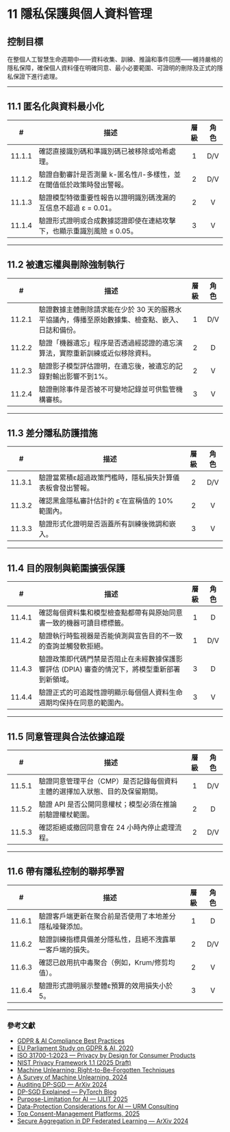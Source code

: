# 11 隱私保護與個人資料管理

## 控制目標

在整個人工智慧生命週期中——資料收集、訓練、推論和事件回應——維持嚴格的隱私保障，確保個人資料僅在明確同意、最小必要範圍、可證明的刪除及正式的隱私保證下進行處理。

---

## 11.1 匿名化與資料最小化

|   #    | 描述                                     | 層級  | 角色  |
| :----: | -------------------------------------- | :-: | :-: |
| 11.1.1 | 確認直接識別碼和準識別碼已被移除或哈希處理。                 |  1  | D/V |
| 11.1.2 | 驗證自動審計是否測量 k-匿名性/l-多樣性，並在閾值低於政策時發出警報。  |  2  | D/V |
| 11.1.3 | 驗證模型特徵重要性報告以證明識別碼洩漏的互信息不超過 ε = 0.01。   |  2  |  V  |
| 11.1.4 | 驗證形式證明或合成數據認證即使在連結攻擊下，也顯示重識別風險 ≤ 0.05。 |  3  |  V  |

---

## 11.2 被遺忘權與刪除強制執行

|   #    | 描述                                                 | 層級  | 角色  |
| :----: | -------------------------------------------------- | :-: | :-: |
| 11.2.1 | 驗證數據主體刪除請求能在少於 30 天的服務水平協議內，傳播至原始數據集、檢查點、嵌入、日誌和備份。 |  1  | D/V |
| 11.2.2 | 驗證「機器遺忘」程序是否透過經認證的遺忘演算法，實際重新訓練或近似移除資料。             |  2  |  D  |
| 11.2.3 | 驗證影子模型評估證明，在遺忘後，被遺忘的記錄對輸出影響不到1%。                   |  2  |  V  |
| 11.2.4 | 驗證刪除事件是否被不可變地記錄並可供監管機構審核。                          |  3  |  V  |

---

## 11.3 差分隱私防護措施

|   #    | 描述                            | 層級  | 角色  |
| :----: | ----------------------------- | :-: | :-: |
| 11.3.1 | 驗證當累積ε超過政策門檻時，隱私損失計算儀表板會發出警報。 |  2  | D/V |
| 11.3.2 | 確認黑盒隱私審計估計的 ε̂ 在宣稱值的 10% 範圍內。 |  2  |  V  |
| 11.3.3 | 驗證形式化證明是否涵蓋所有訓練後微調和嵌入。        |  3  |  V  |

---

## 11.4 目的限制與範圍擴張保護

|   #    | 描述                                                  | 層級  | 角色  |
| :----: | --------------------------------------------------- | :-: | :-: |
| 11.4.1 | 確認每個資料集和模型檢查點都帶有與原始同意書一致的機器可讀目標標籤。                  |  1  |  D  |
| 11.4.2 | 驗證執行時監視器是否能偵測與宣告目的不一致的查詢並觸發軟拒絕。                     |  1  | D/V |
| 11.4.3 | 驗證政策即代碼門禁是否阻止在未經數據保護影響評估 (DPIA) 審查的情況下，將模型重新部署到新領域。 |  3  |  D  |
| 11.4.4 | 驗證正式的可追蹤性證明顯示每個個人資料生命週期均保持在同意的範圍內。                  |  3  |  V  |

---

## 11.5 同意管理與合法依據追蹤

|   #    | 描述                                      | 層級  | 角色  |
| :----: | --------------------------------------- | :-: | :-: |
| 11.5.1 | 驗證同意管理平台（CMP）是否記錄每個資料主體的選擇加入狀態、目的及保留期間。 |  1  | D/V |
| 11.5.2 | 驗證 API 是否公開同意權杖；模型必須在推論前驗證權杖範圍。         |  2  |  D  |
| 11.5.3 | 確認拒絕或撤回同意會在 24 小時內停止處理流程。               |  2  | D/V |

---

## 11.6 帶有隱私控制的聯邦學習

|   #    | 描述                           | 層級  | 角色  |
| :----: | ---------------------------- | :-: | :-: |
| 11.6.1 | 驗證客戶端更新在聚合前是否使用了本地差分隱私噪聲添加。  |  1  |  D  |
| 11.6.2 | 驗證訓練指標具備差分隱私性，且絕不洩露單一客戶端的損失。 |  2  | D/V |
| 11.6.3 | 確認已啟用抗中毒聚合（例如，Krum/修剪均值）。    |  2  |  V  |
| 11.6.4 | 驗證形式證明展示整體ε預算的效用損失小於5。       |  3  |  V  |

---

### 參考文獻

* [GDPR & AI Compliance Best Practices](https://www.exabeam.com/explainers/gdpr-compliance/the-intersection-of-gdpr-and-ai-and-6-compliance-best-practices/)
* [EU Parliament Study on GDPR & AI, 2020](https://www.europarl.europa.eu/RegData/etudes/STUD/2020/641530/EPRS_STU%282020%29641530_EN.pdf)
* [ISO 31700-1:2023 — Privacy by Design for Consumer Products](https://www.iso.org/standard/84977.html)
* [NIST Privacy Framework 1.1 (2025 Draft)](https://www.nist.gov/privacy-framework)
* [Machine Unlearning: Right-to-Be-Forgotten Techniques](https://www.kaggle.com/code/tamlhp/machine-unlearning-the-right-to-be-forgotten)
* [A Survey of Machine Unlearning, 2024](https://arxiv.org/html/2209.02299v6)
* [Auditing DP-SGD — ArXiv 2024](https://arxiv.org/html/2405.14106v4)
* [DP-SGD Explained — PyTorch Blog](https://medium.com/pytorch/differential-privacy-series-part-1-dp-sgd-algorithm-explained-12512c3959a3)
* [Purpose-Limitation for AI — IJLIT 2025](https://academic.oup.com/ijlit/article/doi/10.1093/ijlit/eaaf003/8121663)
* [Data-Protection Considerations for AI — URM Consulting](https://www.urmconsulting.com/blog/data-protection-considerations-for-artificial-intelligence-ai)
* [Top Consent-Management Platforms, 2025](https://www.enzuzo.com/blog/best-consent-management-platforms)
* [Secure Aggregation in DP Federated Learning — ArXiv 2024](https://arxiv.org/abs/2407.19286)


